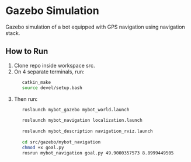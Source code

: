 # Gazebo Simulation
  Gazebo simulation of a bot equipped with GPS navigation using navigation stack.
  
## How to Run
   1. Clone repo inside workspace src.
   2. On 4 separate terminals, run:
      ```bash
         catkin_make
         source devel/setup.bash
      ```
   3. Then run:
      ```bash
         roslaunch mybot_gazebo mybot_world.launch
         
         roslaunch mybot_navigation localization.launch
         
         roslaunch mybot_description navigation_rviz.launch
         
         cd src/gazebo/mybot_navigation
         chmod +x goal.py
         rosrun mybot_navigation goal.py 49.9000357573 8.8999449505
      ```

